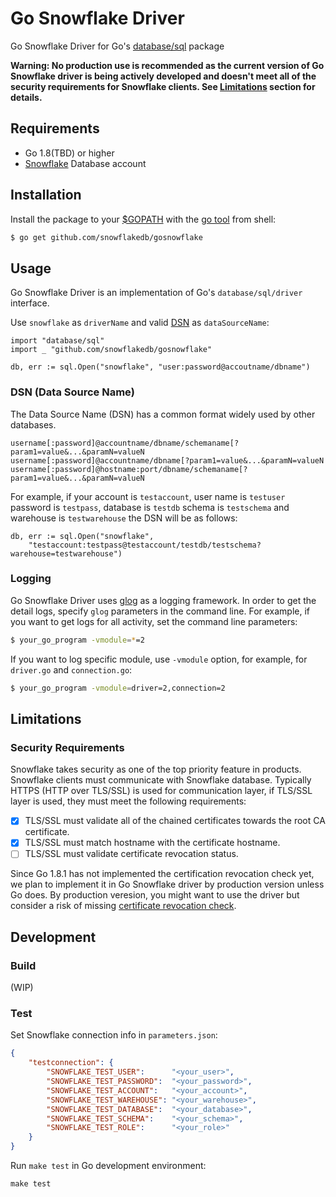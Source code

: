# Go Snowflake Driver

Go Snowflake Driver for Go's [database/sql](https://golang.org/pkg/database/sql/) package

**Warning: No production use is recommended as the current version of Go Snowflake driver is being 
actively developed and doesn't meet all of the security requirements for Snowflake clients. See 
[Limitations](#Limitations) section for details.**

## Requirements
  * Go 1.8(TBD) or higher
  * [Snowflake](https://www.snowflake.net/) Database account

## Installation
Install the package to your [$GOPATH](https://github.com/golang/go/wiki/GOPATH "GOPATH") with the 
[go tool](https://golang.org/cmd/go/ "go command") from shell:
```bash
$ go get github.com/snowflakedb/gosnowflake
```

## Usage
Go Snowflake Driver is an implementation of Go's `database/sql/driver` interface.

Use `snowflake` as `driverName` and valid [DSN](#dsn-data-source-name)  as `dataSourceName`:
```golang
import "database/sql"
import _ "github.com/snowflakedb/gosnowflake"

db, err := sql.Open("snowflake", "user:password@accoutname/dbname")
```

### DSN (Data Source Name)
The Data Source Name (DSN) has a common format widely used by other databases.
```
username[:password]@accountname/dbname/schemaname[?param1=value&...&paramN=valueN
username[:password]@accountname/dbname[?param1=value&...&paramN=valueN
username[:password]@hostname:port/dbname/schemaname[?param1=value&...&paramN=valueN
```

For example, if your account is `testaccount`, user name is `testuser` password is `testpass`, database 
is `testdb` schema is `testschema` and warehouse is `testwarehouse` the DSN will be as follows:
```golang
db, err := sql.Open("snowflake",
    "testaccount:testpass@testaccount/testdb/testschema?warehouse=testwarehouse")
```

### Logging
Go Snowflake Driver uses [glog](https://github.com/golang/glog) as a logging framework. In order to get the detail logs,
specify ``glog`` parameters in the command line. For example, if you want to get logs for all activity, set the 
command line parameters:
```bash
$ your_go_program -vmodule=*=2
```
If you want to log specific module, use ``-vmodule`` option, for example, for ``driver.go`` and ``connection.go``:
```bash
$ your_go_program -vmodule=driver=2,connection=2
```

## Limitations
### Security Requirements
Snowflake takes security as one of the top priority feature in products. Snowflake clients must 
communicate with Snowflake database. Typically HTTPS (HTTP over TLS/SSL) is used for communication layer,
if TLS/SSL layer is used, they must meet the following requirements:
  - [x] TLS/SSL must validate all of the chained certificates towards the root CA certificate.
  - [x] TLS/SSL must match hostname with the certificate hostname.
  - [ ] TLS/SSL must validate certificate revocation status.

Since Go 1.8.1 has not implemented the certification revocation check yet, we plan to implement it in Go 
Snowflake driver by production version unless Go does. By production veresion, you might want to use the 
driver but consider a risk of missing [certificate revocation check](https://en.wikipedia.org/wiki/Certificate_revocation_list).


## Development
### Build
(WIP)

### Test
Set Snowflake connection info in `parameters.json`:
```json
{
    "testconnection": {
        "SNOWFLAKE_TEST_USER":      "<your_user>",
        "SNOWFLAKE_TEST_PASSWORD":  "<your_password>",
        "SNOWFLAKE_TEST_ACCOUNT":   "<your_account>",
        "SNOWFLAKE_TEST_WAREHOUSE": "<your_warehouse>",
        "SNOWFLAKE_TEST_DATABASE":  "<your_database>",
        "SNOWFLAKE_TEST_SCHEMA":    "<your_schema>",
        "SNOWFLAKE_TEST_ROLE":      "<your_role>"
    }
}
```

Run `make test` in Go development environment:
```
make test
```

